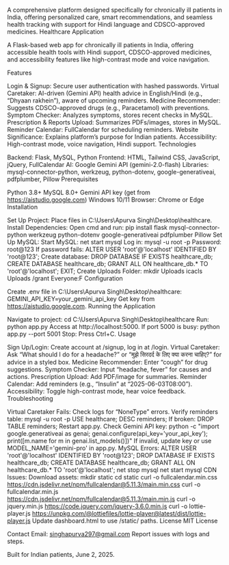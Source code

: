 
A comprehensive platform designed specifically for chronically ill patients in India, offering personalized care, smart recommendations, and seamless health tracking with support for Hindi language and CDSCO-approved medicines.
Healthcare Application

A Flask-based web app for chronically ill patients in India, offering accessible health tools with Hindi support, CDSCO-approved medicines, and accessibility features like high-contrast mode and voice navigation.

Features

Login & Signup: Secure user authentication with hashed passwords.
Virtual Caretaker: AI-driven (Gemini API) health advice in English/Hindi (e.g., “Dhyaan rakhein”), aware of upcoming reminders.
Medicine Recommender: Suggests CDSCO-approved drugs (e.g., Paracetamol) with preventions.
Symptom Checker: Analyzes symptoms, stores recent checks in MySQL.
Prescription & Reports Upload: Summarizes PDFs/images, stores in MySQL.
Reminder Calendar: FullCalendar for scheduling reminders.
Website Significance: Explains platform’s purpose for Indian patients.
Accessibility: High-contrast mode, voice navigation, Hindi support.
Technologies

Backend: Flask, MySQL, Python
Frontend: HTML, Tailwind CSS, JavaScript, jQuery, FullCalendar
AI: Google Gemini API (gemini-2.0-flash)
Libraries: mysql-connector-python, werkzeug, python-dotenv, google-generativeai, pdfplumber, Pillow
Prerequisites

Python 3.8+
MySQL 8.0+
Gemini API key (get from https://aistudio.google.com)
Windows 10/11
Browser: Chrome or Edge
Installation

Set Up Project:
Place files in C:\Users\Apurva Singh\Desktop\healthcare.
Install Dependencies: Open cmd and run: pip install flask mysql-connector-python werkzeug python-dotenv google-generativeai pdfplumber Pillow
Set Up MySQL: Start MySQL: net start mysql Log in: mysql -u root -p Password: root@123 If password fails: ALTER USER 'root'@'localhost' IDENTIFIED BY 'root@123'; Create database: DROP DATABASE IF EXISTS healthcare_db; CREATE DATABASE healthcare_db; GRANT ALL ON healthcare_db.* TO 'root'@'localhost'; EXIT;
Create Uploads Folder: mkdir Uploads icacls Uploads /grant Everyone:F
Configuration

Create .env file in C:\Users\Apurva Singh\Desktop\healthcare: GEMINI_API_KEY=your_gemini_api_key Get key from https://aistudio.google.com.
Running the Application

Navigate to project: cd C:\Users\Apurva Singh\Desktop\healthcare
Run: python app.py Access at http://localhost:5000. If port 5000 is busy: python app.py --port 5001
Stop: Press Ctrl+C.
Usage

Sign Up/Login: Create account at /signup, log in at /login.
Virtual Caretaker: Ask “What should I do for a headache?” or “मुझे सिरदर्द के लिए क्या करना चाहिए?” for advice in a styled box.
Medicine Recommender: Enter “cough” for drug suggestions.
Symptom Checker: Input “headache, fever” for causes and actions.
Prescription Upload: Add PDF/image for summaries.
Reminder Calendar: Add reminders (e.g., “Insulin” at “2025-06-03T08:00”).
Accessibility: Toggle high-contrast mode, hear voice feedback.
Troubleshooting

Virtual Caretaker Fails:
Check logs for “NoneType” errors.
Verify reminders table: mysql -u root -p USE healthcare; DESC reminders; If broken: DROP TABLE reminders; Restart app.py.
Check Gemini API key: python -c "import google.generativeai as genai; genai.configure(api_key='your_api_key'); print([m.name for m in genai.list_models()])" If invalid, update key or use MODEL_NAME='gemini-pro' in app.py.
MySQL Errors: ALTER USER 'root'@'localhost' IDENTIFIED BY 'root@123'; DROP DATABASE IF EXISTS healthcare_db; CREATE DATABASE healthcare_db; GRANT ALL ON healthcare_db.* TO 'root'@'localhost'; net stop mysql net start mysql
CDN Issues: Download assets: mkdir static cd static curl -o fullcalendar.min.css https://cdn.jsdelivr.net/npm/fullcalendar@5.11.3/main.min.css curl -o fullcalendar.min.js https://cdn.jsdelivr.net/npm/fullcalendar@5.11.3/main.min.js curl -o jquery.min.js https://code.jquery.com/jquery-3.6.0.min.js curl -o lottie-player.js https://unpkg.com/@lottiefiles/lottie-player@latest/dist/lottie-player.js Update dashboard.html to use /static/ paths.
License
MIT License

Contact
Email: singhapurva297@gmail.com
Report issues with logs and steps.

Built for Indian patients, June 2, 2025.
